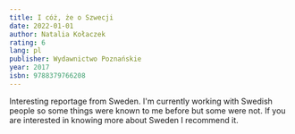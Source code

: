 ```yaml
---
title: I cóż, że o Szwecji
date: 2022-01-01
author: Natalia Kołaczek
rating: 6
lang: pl
publisher: Wydawnictwo Poznańskie
year: 2017
isbn: 9788379766208
---
```


Interesting reportage from Sweden. I'm currently working with Swedish people so some things were known to me before but some were not. If you are interested in knowing more about Sweden I recommend it.
